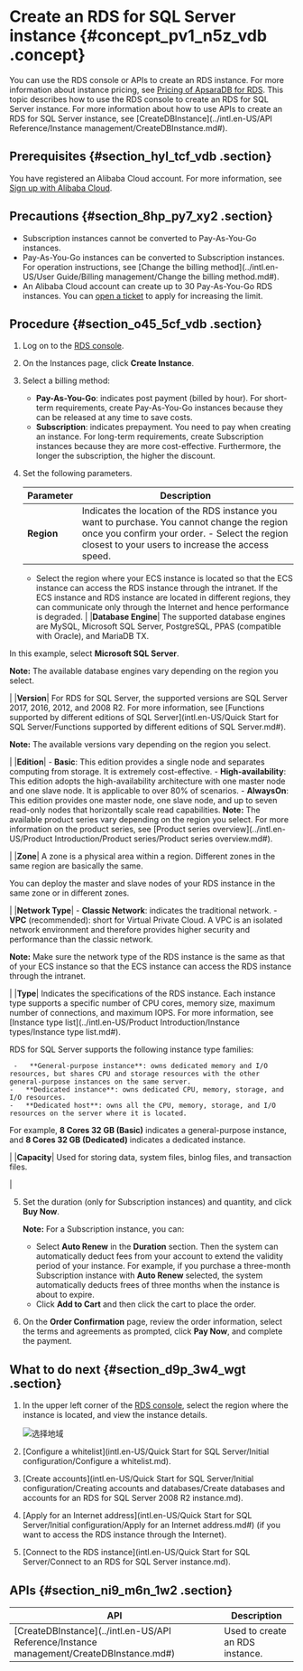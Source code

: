 # Create an RDS for SQL Server instance {#concept_pv1_n5z_vdb .concept}

You can use the RDS console or APIs to create an RDS instance. For more information about instance pricing, see [Pricing of ApsaraDB for RDS](https://www.alibabacloud.com/product/apsaradb-for-rds?spm=a3c0i.7938564.220486.8.10521d15zCpnIt#pricing). This topic describes how to use the RDS console to create an RDS for SQL Server instance. For more information about how to use APIs to create an RDS for SQL Server instance, see [CreateDBInstance](../intl.en-US/API Reference/Instance management/CreateDBInstance.md#).

## Prerequisites {#section_hyl_tcf_vdb .section}

You have registered an Alibaba Cloud account. For more information, see [Sign up with Alibaba Cloud](https://www.alibabacloud.com/help/doc-detail/50482.html).

## Precautions {#section_8hp_py7_xy2 .section}

-   Subscription instances cannot be converted to Pay-As-You-Go instances.
-   Pay-As-You-Go instances can be converted to Subscription instances. For operation instructions, see [Change the billing method](../intl.en-US/User Guide/Billing management/Change the billing method.md#).
-   An Alibaba Cloud account can create up to 30 Pay-As-You-Go RDS instances. You can [open a ticket](https://workorder-intl.console.aliyun.com/console.htm#/ticket/createIndex) to apply for increasing the limit.

## Procedure {#section_o45_5cf_vdb .section}

1.  Log on to the [RDS console](https://rds.console.aliyun.com/?spm=5176.doc43185.2.7.mR2Syx).
2.  On the Instances page, click **Create Instance**.
3.  Select a billing method:
    -   **Pay-As-You-Go**: indicates post payment \(billed by hour\). For short-term requirements, create Pay-As-You-Go instances because they can be released at any time to save costs.
    -   **Subscription**: indicates prepayment. You need to pay when creating an instance. For long-term requirements, create Subscription instances because they are more cost-effective. Furthermore, the longer the subscription, the higher the discount.
4.  Set the following parameters.

    |Parameter|Description|
    |---------|-----------|
    |**Region**|Indicates the location of the RDS instance you want to purchase. You cannot change the region once you confirm your order.     -   Select the region closest to your users to increase the access speed.
    -   Select the region where your ECS instance is located so that the ECS instance can access the RDS instance through the intranet. If the ECS instance and RDS instance are located in different regions, they can communicate only through the Internet and hence performance is degraded.
 |
    |**Database Engine**| The supported database engines are MySQL, Microsoft SQL Server, PostgreSQL, PPAS \(compatible with Oracle\), and MariaDB TX.

 In this example, select **Microsoft SQL Server**.

 **Note:** The available database engines vary depending on the region you select.

 |
    |**Version**| For RDS for SQL Server, the supported versions are SQL Server 2017, 2016, 2012, and 2008 R2. For more information, see [Functions supported by different editions of SQL Server](intl.en-US/Quick Start for SQL Server/Functions supported by different editions of SQL Server.md#).

 **Note:** The available versions vary depending on the region you select.

 |
    |**Edition**|     -   **Basic**: This edition provides a single node and separates computing from storage. It is extremely cost-effective.
    -   **High-availability**: This edition adopts the high-availability architecture with one master node and one slave node. It is applicable to over 80% of scenarios.
    -   **AlwaysOn**: This edition provides one master node, one slave node, and up to seven read-only nodes that horizontally scale read capabilities.
 **Note:** The available product series vary depending on the region you select. For more information on the product series, see [Product series overview](../intl.en-US/Product Introduction/Product series/Product series overview.md#).

 |
    |**Zone**| A zone is a physical area within a region. Different zones in the same region are basically the same.

 You can deploy the master and slave nodes of your RDS instance in the same zone or in different zones.

 |
    |**Network Type**|     -   **Classic Network**: indicates the traditional network.
    -   **VPC** \(recommended\): short for Virtual Private Cloud. A VPC is an isolated network environment and therefore provides higher security and performance than the classic network.

**Note:** Make sure the network type of the RDS instance is the same as that of your ECS instance so that the ECS instance can access the RDS instance through the intranet.

 |
    |**Type**| Indicates the specifications of the RDS instance. Each instance type supports a specific number of CPU cores, memory size, maximum number of connections, and maximum IOPS. For more information, see [Instance type list](../intl.en-US/Product Introduction/Instance types/Instance type list.md#).

 RDS for SQL Server supports the following instance type families:

     -   **General-purpose instance**: owns dedicated memory and I/O resources, but shares CPU and storage resources with the other general-purpose instances on the same server.
    -   **Dedicated instance**: owns dedicated CPU, memory, storage, and I/O resources.
    -   **Dedicated host**: owns all the CPU, memory, storage, and I/O resources on the server where it is located.
 For example, **8 Cores 32 GB \(Basic\)** indicates a general-purpose instance, and **8 Cores 32 GB \(Dedicated\)** indicates a dedicated instance.

 |
    |**Capacity**| Used for storing data, system files, binlog files, and transaction files.

 |

5.  Set the duration \(only for Subscription instances\) and quantity, and click **Buy Now**.

    **Note:** For a Subscription instance, you can:

    -   Select **Auto Renew** in the **Duration** section. Then the system can automatically deduct fees from your account to extend the validity period of your instance. For example, if you purchase a three-month Subscription instance with **Auto Renew** selected, the system automatically deducts frees of three months when the instance is about to expire.
    -   Click **Add to Cart** and then click the cart to place the order.
6.  On the **Order Confirmation** page, review the order information, select the terms and agreements as prompted, click **Pay Now**, and complete the payment.

## What to do next {#section_d9p_3w4_wgt .section}

1.  In the upper left corner of the [RDS console](https://rdsnext.console.aliyun.com), select the region where the instance is located, and view the instance details.

    ![选择地域](http://static-aliyun-doc.oss-cn-hangzhou.aliyuncs.com/assets/img/7814/156567623936543_en-US.png)

2.  [Configure a whitelist](intl.en-US/Quick Start for SQL Server/Initial configuration/Configure a whitelist.md).
3.  [Create accounts](intl.en-US/Quick Start for SQL Server/Initial configuration/Creating accounts and databases/Create databases and accounts for an RDS for SQL Server 2008 R2 instance.md).
4.  [Apply for an Internet address](intl.en-US/Quick Start for SQL Server/Initial configuration/Apply for an Internet address.md#) \(if you want to access the RDS instance through the Internet\).
5.  [Connect to the RDS instance](intl.en-US/Quick Start for SQL Server/Connect to an RDS for SQL Server instance.md).

## APIs {#section_ni9_m6n_1w2 .section}

|API|Description|
|---|-----------|
|[CreateDBInstance](../intl.en-US/API Reference/Instance management/CreateDBInstance.md#)|Used to create an RDS instance.|

